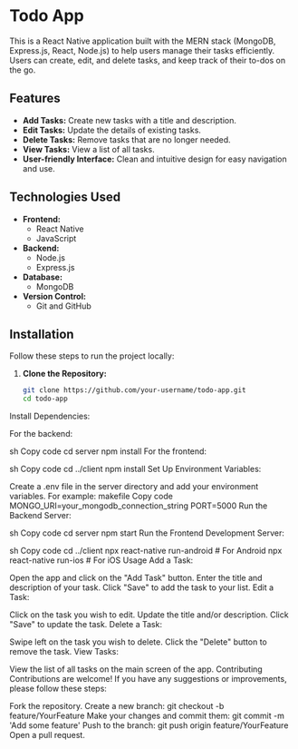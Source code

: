 # Todo App

This is a React Native application built with the MERN stack (MongoDB, Express.js, React, Node.js) to help users manage their tasks efficiently. Users can create, edit, and delete tasks, and keep track of their to-dos on the go.

## Features

- **Add Tasks:** Create new tasks with a title and description.
- **Edit Tasks:** Update the details of existing tasks.
- **Delete Tasks:** Remove tasks that are no longer needed.
- **View Tasks:** View a list of all tasks.
- **User-friendly Interface:** Clean and intuitive design for easy navigation and use.

## Technologies Used

- **Frontend:**
  - React Native
  - JavaScript
- **Backend:**
  - Node.js
  - Express.js
- **Database:**
  - MongoDB
- **Version Control:**
  - Git and GitHub

## Installation

Follow these steps to run the project locally:

1. **Clone the Repository:**
   ```sh
   git clone https://github.com/your-username/todo-app.git
   cd todo-app


Install Dependencies:

For the backend:

sh
Copy code
cd server
npm install
For the frontend:

sh
Copy code
cd ../client
npm install
Set Up Environment Variables:

Create a .env file in the server directory and add your environment variables. For example:
makefile
Copy code
MONGO_URI=your_mongodb_connection_string
PORT=5000
Run the Backend Server:

sh
Copy code
cd server
npm start
Run the Frontend Development Server:

sh
Copy code
cd ../client
npx react-native run-android # For Android
npx react-native run-ios # For iOS
Usage
Add a Task:

Open the app and click on the "Add Task" button.
Enter the title and description of your task.
Click "Save" to add the task to your list.
Edit a Task:

Click on the task you wish to edit.
Update the title and/or description.
Click "Save" to update the task.
Delete a Task:

Swipe left on the task you wish to delete.
Click the "Delete" button to remove the task.
View Tasks:

View the list of all tasks on the main screen of the app.
Contributing
Contributions are welcome! If you have any suggestions or improvements, please follow these steps:

Fork the repository.
Create a new branch: git checkout -b feature/YourFeature
Make your changes and commit them: git commit -m 'Add some feature'
Push to the branch: git push origin feature/YourFeature
Open a pull request.
